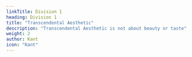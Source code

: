 ```yaml
---
linkTitle: Division 1
heading: Division 1
title: "Transcendental Aesthetic"
description: "Transcendental Aesthetic is not about beauty or taste"
weight: 2
author: Kant
icon: "Kant"
---
```

